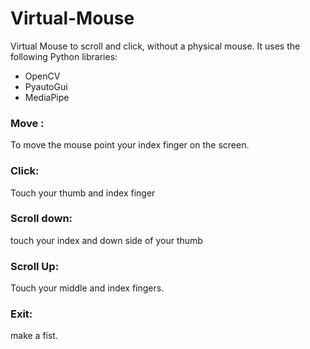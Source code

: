 # Virtual-Mouse
Virtual Mouse to scroll and click, without a physical mouse.
It uses the following Python libraries:
<ul>
  <li>OpenCV</li>
  <li>PyautoGui</li>
  <li>MediaPipe</li>
</ul>
<h3>Move :</h3> To move the mouse point your index finger on the screen.
<h3>Click:</h3> Touch your thumb and index finger
<h3>Scroll down:</h3> touch your index and down side of your thumb
<h3>Scroll Up:</h3> Touch your middle and index fingers.
<h3>Exit:</h3> make a fist.
